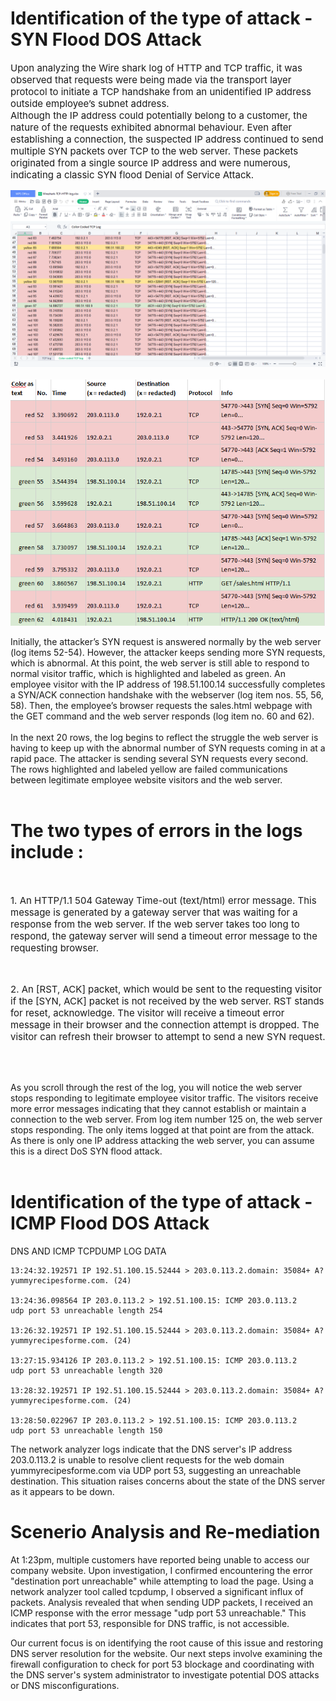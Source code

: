 <h1>Identification of the type of attack - SYN Flood DOS Attack</h1>
<p style="font-size: 15px;">Upon analyzing the Wire shark log of HTTP and TCP traffic, it was observed that requests were being made via the transport layer protocol to initiate a TCP handshake from an unidentified IP address outside employee’s subnet address.</br> Although the IP address could potentially belong to a customer, the nature of the requests exhibited abnormal behaviour. Even after establishing a connection, the suspected IP address continued to send multiple SYN packets over TCP to the web server. These packets originated from a single source IP address and were numerous, indicating a classic SYN flood Denial of Service Attack.</p>

<div align="center">
  <img src="wireshark2.png" alt="Project Image">
</div>
</br>
<div align="left">
  <img src="wireshark1.png" alt="Project Image">
</div>

Initially, the attacker’s SYN request is answered normally by the web server (log items 52-54). However, the attacker keeps sending more SYN requests, which is abnormal. At this point, the web server is still able to respond to normal visitor traffic, which is highlighted and labeled as green. An employee visitor with the IP address of 198.51.100.14 successfully completes a SYN/ACK connection handshake with the webserver (log item nos. 55, 56, 58). Then, the employee’s browser requests the sales.html webpage with the GET command and the web server responds (log item no. 60 and 62).
</br>
</br>
In the next 20 rows, the log begins to reflect the struggle the web server is having to keep up with the abnormal number of SYN requests coming in at a rapid pace. The attacker is sending several SYN requests every second. The rows highlighted and labeled yellow are failed communications between legitimate employee website visitors and the web server.
</br>
</br>
<h1>The two types of errors in the logs include :</h1></br>

<p style="font-size: 15px;"> 1.   An HTTP/1.1 504 Gateway Time-out (text/html) error message. This message is generated by a gateway server that was waiting for a response from the web server. If the web server takes too long to respond, the gateway server will send a timeout error message to the requesting browser.</p>
</br>
<p style= "font-size: 15px;"> 2.   An [RST, ACK] packet, which would be sent to the requesting visitor if the [SYN, ACK] packet is not received by the web server. RST stands for reset, acknowledge. The visitor will receive a timeout error message in their browser and the connection attempt is dropped. The visitor can refresh their browser to attempt to send a new SYN request.</p>

</br>
</br>

As you scroll through the rest of the log, you will notice the web server stops responding to  legitimate employee visitor traffic. The visitors receive more error messages indicating that they cannot establish or maintain a connection to the web server. From log item number 125 on, the web server stops responding. The only items logged at that point are from the attack. As there is only one IP address attacking the web server, you can assume this is a direct DoS SYN flood attack.
</br>
</br>
<h1>Identification of the type of attack - ICMP Flood DOS Attack</h1>

DNS AND ICMP TCPDUMP LOG DATA

```plaintext
13:24:32.192571 IP 192.51.100.15.52444 > 203.0.113.2.domain: 35084+ A? yummyrecipesforme.com. (24)

13:24:36.098564 IP 203.0.113.2 > 192.51.100.15: ICMP 203.0.113.2 
udp port 53 unreachable length 254

13:26:32.192571 IP 192.51.100.15.52444 > 203.0.113.2.domain: 35084+ A? yummyrecipesforme.com. (24)

13:27:15.934126 IP 203.0.113.2 > 192.51.100.15: ICMP 203.0.113.2 
udp port 53 unreachable length 320

13:28:32.192571 IP 192.51.100.15.52444 > 203.0.113.2.domain: 35084+ A? yummyrecipesforme.com. (24)

13:28:50.022967 IP 203.0.113.2 > 192.51.100.15: ICMP 203.0.113.2 
udp port 53 unreachable length 150
```


The network analyzer logs indicate that the DNS server's IP address 203.0.113.2 is unable to resolve client requests for the web domain yummyrecipesforme.com via UDP port 53, suggesting an unreachable destination. This situation raises concerns about the state of the DNS server as it appears to be down.

<h1>Scenerio Analysis and Re-mediation</h1>

At 1:23pm, multiple customers have reported being unable to access our company website. Upon investigation, I confirmed encountering the error "destination port unreachable" while attempting to load the page. Using a network analyzer tool called tcpdump, I observed a significant influx of packets. Analysis revealed that when sending UDP packets, I received an ICMP response with the error message "udp port 53 unreachable." This indicates that port 53, responsible for DNS traffic, is not accessible. 
</br>
<p></p>
Our current focus is on identifying the root cause of this issue and restoring DNS server resolution for the website. Our next steps involve examining the firewall configuration to check for port 53 blockage and coordinating with the DNS server's system administrator to investigate potential DOS attacks or DNS misconfigurations.

